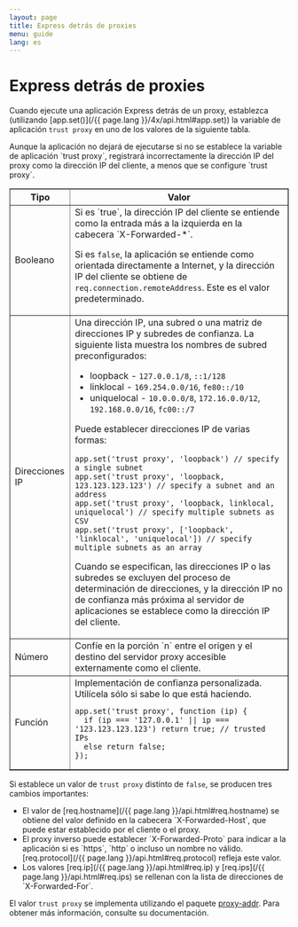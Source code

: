 ```yaml
---
layout: page
title: Express detrás de proxies
menu: guide
lang: es
---
```


# Express detrás de proxies

Cuando ejecute una aplicación Express detrás de un proxy, establezca (utilizando [app.set()](/{{ page.lang }}/4x/api.html#app.set)) la variable de aplicación `trust proxy` en uno de los valores de la siguiente tabla.

<div class="doc-box doc-info" markdown="1">
Aunque la aplicación no dejará de ejecutarse si no se establece la variable de aplicación `trust proxy`, registrará incorrectamente la dirección IP del proxy como la dirección IP del cliente, a menos que se configure `trust proxy`.
</div>

<table class="doctable" border="1" markdown="1">
  <thead><tr><th>Tipo</th><th>Valor</th></tr></thead>
  <tbody>
    <tr>
      <td>Booleano</td>
<td markdown="1">
Si es `true`, la dirección IP del cliente se entiende como la entrada más a la izquierda en la cabecera `X-Forwarded-*`.

Si es `false`, la aplicación se entiende como orientada directamente a Internet, y la dirección IP del cliente se obtiene de `req.connection.remoteAddress`. Este es el valor predeterminado.
</td>
    </tr>
    <tr>
      <td>Direcciones IP</td>
<td markdown="1">
Una dirección IP, una subred o una matriz de direcciones IP y subredes de confianza. La siguiente lista muestra los nombres de subred preconfigurados:

* loopback - `127.0.0.1/8`, `::1/128`
* linklocal - `169.254.0.0/16`, `fe80::/10`
* uniquelocal - `10.0.0.0/8`, `172.16.0.0/12`, `192.168.0.0/16`, `fc00::/7`

Puede establecer direcciones IP de varias formas:

<pre>
<code class="language-js" translate="no">app.set('trust proxy', 'loopback') // specify a single subnet
app.set('trust proxy', 'loopback, 123.123.123.123') // specify a subnet and an address
app.set('trust proxy', 'loopback, linklocal, uniquelocal') // specify multiple subnets as CSV
app.set('trust proxy', ['loopback', 'linklocal', 'uniquelocal']) // specify multiple subnets as an array</code>
</pre>

Cuando se especifican, las direcciones IP o las subredes se excluyen del proceso de determinación de direcciones, y la dirección IP no de confianza más próxima al servidor de aplicaciones se establece como la dirección IP del cliente.
</td>
    </tr>
    <tr>
      <td>Número</td>
<td markdown="1">
Confíe en la porción `n` entre el origen y el destino del servidor proxy accesible externamente como el cliente.
</td>
    </tr>
    <tr>
      <td>Función</td>
<td markdown="1">
Implementación de confianza personalizada. Utilícela sólo si sabe lo que está haciendo.
<pre>
<code class="language-js" translate="no">app.set('trust proxy', function (ip) {
  if (ip === '127.0.0.1' || ip === '123.123.123.123') return true; // trusted IPs
  else return false;
});</code>
</pre>
</td>
    </tr>
  </tbody>
</table>

Si establece un valor de `trust proxy` distinto de `false`, se producen tres cambios importantes:

<ul>
  <li markdown="1">El valor de [req.hostname](/{{ page.lang }}/api.html#req.hostname) se obtiene del valor definido en la cabecera `X-Forwarded-Host`, que puede estar establecido por el cliente o el proxy.
  </li>
  <li markdown="1">El proxy inverso puede establecer `X-Forwarded-Proto` para indicar a la aplicación si es `https`, `http` o incluso un nombre no válido. [req.protocol](/{{ page.lang }}/api.html#req.protocol) refleja este valor.
  </li>
  <li markdown="1">Los valores [req.ip](/{{ page.lang }}/api.html#req.ip) y [req.ips](/{{ page.lang }}/api.html#req.ips) se rellenan con la lista de direcciones de `X-Forwarded-For`.
  </li>
</ul>

El valor `trust proxy` se implementa utilizando el paquete [proxy-addr](https://www.npmjs.com/package/proxy-addr). Para obtener más información, consulte su documentación.
